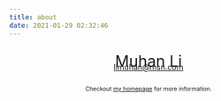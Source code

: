 ```yaml
---
title: about
date: 2021-01-29 02:32:46
---
```


<style type="text/css">
    @media screen and (min-width: 560px) {
        #info {
            text-align: center;
            margin-top: 5%;
            padding: 0 25%;
        }
    }
</style>

<div id="info">
    <span style="font-size: 200%; cursor: default;">Muhan Li</span><br>
    <span style="position: relative; top: -15px;"><a href="mailto:limuhan@msn.com" target="_blank" rel="noreferrer noopener">limuhan@msn.com</a></span>
    <p style="font-size: 75%; cursor:default;">
    Checkout <a href="https://muhan.li" target="_blank" rel="noreferrer noopener">my homepage</a> for more information.
    </p>
</div>

<!-- Calendly inline widget begin -->
<div class="calendly-inline-widget" data-url="https://calendly.com/limuhan/hi?primary_color=212529" style="min-width:320px;height:1350px;"></div>
<script type="text/javascript" src="https://assets.calendly.com/assets/external/widget.js" async></script>
<!-- Calendly inline widget end -->

<script>
    document.oncontextmenu = function () { return false; };
    document.onselectstart = function () { return false; };
    document.oncopy = function () { return false; };
    document.oncut = function () { return false; };
    document.onpaste = function () { return false; };
    document.ondragstart = function () { return false; };
    document.addEventListener('keydown', (event) => { if (event.keyCode === 123) { event.preventDefault(); } })                                    // Prevent F12
    document.addEventListener('keydown', (event) => { if (event.ctrlKey && event.shiftKey && event.keyCode == 73) { event.preventDefault(); } })   // Prevent Ctrl+Shift+I
    document.addEventListener('keydown', (event) => { if (event.ctrlKey && event.shiftKey && event.keyCode == 74) { event.preventDefault(); } })   // Prevent Ctrl+Shift+J
</script>
